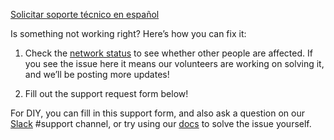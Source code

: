 [Solicitar soporte técnico en español](/es/support)

Is something not working right? Here’s how you can fix it:

1. Check the [network status](/network-status) to see whether other people are affected. If you see the issue here it means our volunteers are working on solving it, and we’ll be posting more updates!

2. Fill out the support request form below!

For DIY, you can fill in this support form, and also ask a question on our [Slack](https://slack.nycmesh.net/) #support channel, or try using our [docs](https://docs.nycmesh.net/) to solve the issue yourself.



